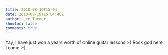 ```yaml
---
title: 2010-08-10T15-04
date: 2010-08-10T15:04:46Z
author: Lee Turner
showtoc: false
comments: true
---
```


Yay, I have just won a years worth of online guitar lessons :-) Rock god here I come :-)


